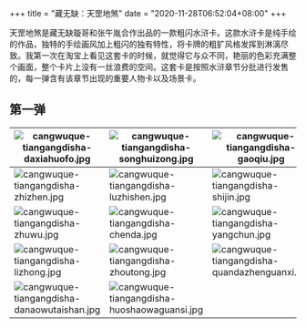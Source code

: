+++
title = "藏无缺：天罡地煞"
date = "2020-11-28T06:52:04+08:00"
+++

天罡地煞是藏无缺璇哥和张午胤合作出品的一款粗闪水浒卡。这款水浒卡是纯手绘的作品，独特的手绘画风加上粗闪的独有特性，将卡牌的粗犷风格发挥到淋漓尽致。我第一次在淘宝上看见这套卡的时候，就觉得它与众不同，艳丽的色彩充满整个画面，整个卡片上没有一丝浪费的空间。这套卡是按照水浒章节分批进行发售的，每一弹含有该章节出现的重要人物卡以及场景卡。

## 第一弹

|![cangwuque-tiangangdisha-daxiahuofo.jpg](/images/cangwuque-tiangangdisha-daxiahuofo.jpg "大侠活佛")|![cangwuque-tiangangdisha-songhuizong.jpg](/images/cangwuque-tiangangdisha-songhuizong.jpg "宋徽宗·赵佶")|![cangwuque-tiangangdisha-gaoqiu.jpg](/images/cangwuque-tiangangdisha-gaoqiu.jpg "太尉·高俅")|
|--|--|--|
|![cangwuque-tiangangdisha-zhizhen.jpg](/images/cangwuque-tiangangdisha-zhizhen.jpg "智真长老")|![cangwuque-tiangangdisha-luzhishen.jpg](/images/cangwuque-tiangangdisha-luzhishen.jpg "花和尚·鲁智深")|![cangwuque-tiangangdisha-shijin.jpg](/images/cangwuque-tiangangdisha-shijin.jpg "九纹龙·史进")|
|![cangwuque-tiangangdisha-zhuwu.jpg](/images/cangwuque-tiangangdisha-zhuwu.jpg "神机军师·朱武")|![cangwuque-tiangangdisha-chenda.jpg](/images/cangwuque-tiangangdisha-chenda.jpg "跳涧虎·陈达")|![cangwuque-tiangangdisha-yangchun.jpg](/images/cangwuque-tiangangdisha-yangchun.jpg "白花蛇·杨春")|
|![cangwuque-tiangangdisha-lizhong.jpg](/images/cangwuque-tiangangdisha-lizhong.jpg "打虎将·李忠")|![cangwuque-tiangangdisha-zhoutong.jpg](/images/cangwuque-tiangangdisha-zhoutong.jpg "小霸王·周通")|![cangwuque-tiangangdisha-quandazhenguanxi.jpg](/images/cangwuque-tiangangdisha-quandazhenguanxi.jpg "鲁达拳打镇关西")|
|![cangwuque-tiangangdisha-danaowutaishan.jpg](/images/cangwuque-tiangangdisha-danaowutaishan.jpg "花和尚大闹五台山")|![cangwuque-tiangangdisha-huoshaowaguansi.jpg](/images/cangwuque-tiangangdisha-huoshaowaguansi.jpg "火烧瓦罐寺")||